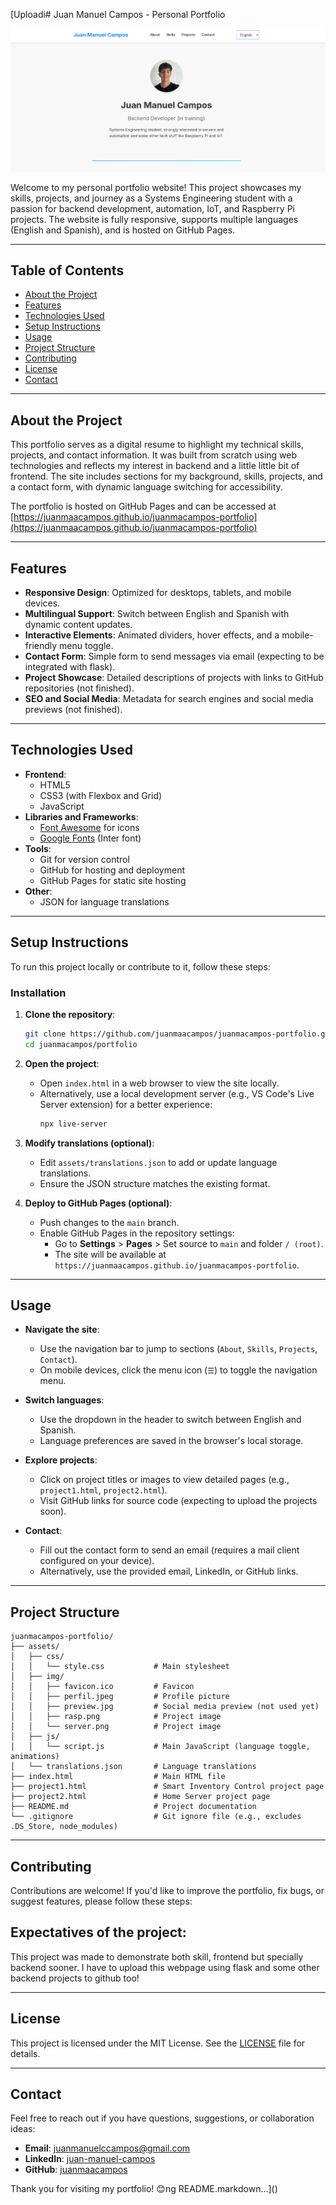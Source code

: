 [Uploadi# Juan Manuel Campos - Personal Portfolio

![Portfolio Preview](assets/img/preview.png)

Welcome to my personal portfolio website! This project showcases my skills, projects, and journey as a Systems Engineering student with a passion for backend development, automation, IoT, and Raspberry Pi projects. The website is fully responsive, supports multiple languages (English and Spanish), and is hosted on GitHub Pages.

---

## Table of Contents
- [About the Project](#about-the-project)
- [Features](#features)
- [Technologies Used](#technologies-used)
- [Setup Instructions](#setup-instructions)
- [Usage](#usage)
- [Project Structure](#project-structure)
- [Contributing](#contributing)
- [License](#license)
- [Contact](#contact)

---

## About the Project

This portfolio serves as a digital resume to highlight my technical skills, projects, and contact information. It was built from scratch using  web technologies and reflects my interest in backend and a little little bit of frontend. The site includes sections for my background, skills, projects, and a contact form, with dynamic language switching for accessibility.

The portfolio is hosted on GitHub Pages and can be accessed at [https://juanmaacampos.github.io/juanmacampos-portfolio](https://juanmaacampos.github.io/juanmacampos-portfolio)

---

## Features

- **Responsive Design**: Optimized for desktops, tablets, and mobile devices.
- **Multilingual Support**: Switch between English and Spanish with dynamic content updates.
- **Interactive Elements**: Animated dividers, hover effects, and a mobile-friendly menu toggle.
- **Contact Form**: Simple form to send messages via email (expecting to be integrated with flask).
- **Project Showcase**: Detailed descriptions of projects with links to GitHub repositories (not finished).
- **SEO and Social Media**: Metadata for search engines and social media previews (not finished).

---

## Technologies Used

- **Frontend**:
  - HTML5
  - CSS3 (with Flexbox and Grid)
  - JavaScript
- **Libraries and Frameworks**:
  - [Font Awesome](https://fontawesome.com/) for icons
  - [Google Fonts](https://fonts.google.com/) (Inter font)
- **Tools**:
  - Git for version control
  - GitHub for hosting and deployment
  - GitHub Pages for static site hosting
- **Other**:
  - JSON for language translations

---

## Setup Instructions

To run this project locally or contribute to it, follow these steps:

### Installation
1. **Clone the repository**:
   ```bash
   git clone https://github.com/juanmaacampos/juanmacampos-portfolio.git
   cd juanmacampos/portfolio
   ```

2. **Open the project**:
   - Open `index.html` in a web browser to view the site locally.
   - Alternatively, use a local development server (e.g., VS Code's Live Server extension) for a better experience:
     ```bash
     npx live-server
     ```

3. **Modify translations (optional)**:
   - Edit `assets/translations.json` to add or update language translations.
   - Ensure the JSON structure matches the existing format.

4. **Deploy to GitHub Pages (optional)**:
   - Push changes to the `main` branch.
   - Enable GitHub Pages in the repository settings:
     - Go to **Settings** > **Pages** > Set source to `main` and folder `/ (root)`.
     - The site will be available at `https://juanmaacampos.github.io/juanmacampos-portfolio`.

---

## Usage

- **Navigate the site**:
  - Use the  navigation bar to jump to sections (`About`, `Skills`, `Projects`, `Contact`).
  - On mobile devices, click the menu icon (`☰`) to toggle the navigation menu.

- **Switch languages**:
  - Use the dropdown in the header to switch between English and Spanish.
  - Language preferences are saved in the browser's local storage.

- **Explore projects**:
  - Click on project titles or images to view detailed pages (e.g., `project1.html`, `project2.html`).
  - Visit GitHub links for source code (expecting to upload the projects soon).

- **Contact**:
  - Fill out the contact form to send an email (requires a mail client configured on your device).
  - Alternatively, use the provided email, LinkedIn, or GitHub links.

---

## Project Structure

```plaintext
juanmacampos-portfolio/
├── assets/
│   ├── css/
│   │   └── style.css           # Main stylesheet
│   ├── img/
│   │   ├── favicon.ico         # Favicon
│   │   ├── perfil.jpeg         # Profile picture
│   │   ├── preview.jpg         # Social media preview (not used yet)
│   │   ├── rasp.png            # Project image
│   │   └── server.png          # Project image
│   ├── js/
│   │   └── script.js           # Main JavaScript (language toggle, animations)
│   └── translations.json       # Language translations
├── index.html                  # Main HTML file
├── project1.html               # Smart Inventory Control project page
├── project2.html               # Home Server project page
├── README.md                   # Project documentation
└── .gitignore                  # Git ignore file (e.g., excludes .DS_Store, node_modules)
```

---

## Contributing

Contributions are welcome! If you'd like to improve the portfolio, fix bugs, or suggest features, please follow these steps:

## Expectatives of the project:

This project was made to demonstrate both skill, frontend but specially backend sooner. I have to upload this webpage using flask and some other backend projects to github too!

---

## License

This project is licensed under the MIT License. See the [LICENSE](LICENSE) file for details.

---

## Contact

Feel free to reach out if you have questions, suggestions, or collaboration ideas:

- **Email**: [juanmanuelccampos@gmail.com](mailto:juanmanuelccampos@gmail.com)
- **LinkedIn**: [juan-manuel-campos](https://www.linkedin.com/in/juan-manuel-campos-83abb9326/)
- **GitHub**: [juanmaacampos](https://github.com/juanmaacampos)

Thank you for visiting my portfolio! 😊ng README.markdown…]()
